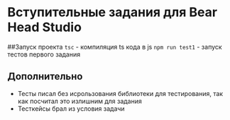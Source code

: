 # Вступительные задания для Bear Head Studio

##Запуск проекта
`tsc` - компиляция ts кода в js
`npm run test1` - запуск тестов первого задания

## Дополнительно

-   Тесты писал без исрользования библиотеки для тестирования, так как посчитал это излишним для задания
-   Тесткейсы брал из условия задачи
